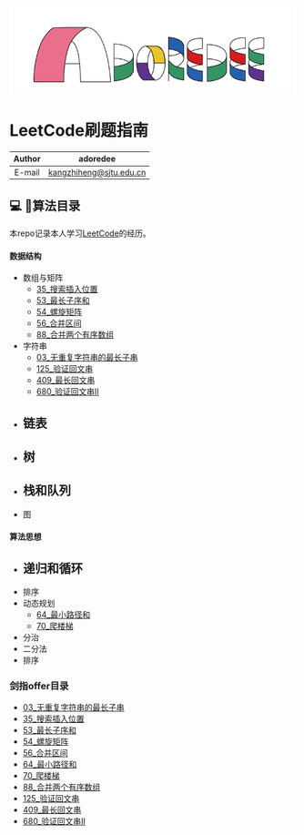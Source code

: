 <div align =center><img src="https://github.com/kangzhiheng/GuideOfProgram/blob/master/src/adoredee.png"/></div>

# LeetCode刷题指南

 Author | adoredee
 :-: | :-:
 E-mail | kangzhiheng@sjtu.edu.cn

## :computer: :bookmark_tabs:算法目录

本repo记录本人学习[LeetCode](<https://leetcode-cn.com/>)的经历。

#### 数据结构

* 数组与矩阵
  - [35_搜索插入位置](https://github.com/kangzhiheng/GuideOfProgram/blob/master/LeetCode/Leetcode35_%E6%90%9C%E7%B4%A2%E6%8F%92%E5%85%A5%E4%BD%8D%E7%BD%AE.cpp)
  - [53_最长子序和](https://github.com/kangzhiheng/GuideOfProgram/blob/master/LeetCode/LeetCode53_%E6%9C%80%E5%A4%A7%E5%AD%90%E5%BA%8F%E5%92%8C.cpp)
  - [54_螺旋矩阵](https://github.com/kangzhiheng/GuideOfProgram/blob/master/LeetCode/Leetcode54_%E8%9E%BA%E6%97%8B%E7%9F%A9%E9%98%B5.cpp)
  - [56_合并区间](https://github.com/kangzhiheng/GuideOfProgram/blob/master/LeetCode/LeetCode56_%E5%90%88%E5%B9%B6%E5%8C%BA%E9%97%B4.cpp)
  - [88_合并两个有序数组](https://github.com/kangzhiheng/GuideOfProgram/blob/master/LeetCode/LeetCode88_%E5%90%88%E5%B9%B6%E4%B8%A4%E4%B8%AA%E6%9C%89%E5%BA%8F%E6%95%B0%E7%BB%84.cpp)
* 字符串
  - [03_无重复字符串的最长子串](https://github.com/kangzhiheng/GuideOfProgram/blob/master/LeetCode/LeetCode03_%E6%97%A0%E9%87%8D%E5%A4%8D%E5%AD%97%E7%AC%A6%E7%9A%84%E6%9C%80%E9%95%BF%E5%AD%90%E4%B8%B2.cpp)
  - [125_验证回文串](https://github.com/kangzhiheng/GuideOfProgram/blob/master/LeetCode/Leetcode125_%E9%AA%8C%E8%AF%81%E5%9B%9E%E6%96%87%E4%B8%B2.cpp)
  - [409_最长回文串](https://github.com/kangzhiheng/GuideOfProgram/blob/master/LeetCode/Leetcode409_%E6%9C%80%E9%95%BF%E5%9B%9E%E6%96%87%E4%B8%B2.cpp)
  - [680_验证回文串II](https://github.com/kangzhiheng/GuideOfProgram/blob/master/LeetCode/Leetcode680_%E9%AA%8C%E8%AF%81%E5%9B%9E%E6%96%87%E4%B8%B2II.cpp)
* 链表
  - 
* 树
  - 
* 栈和队列
  - 
* 图

#### 算法思想

* 递归和循环
  - 
* 排序
* 动态规划
  - [64_最小路径和](https://github.com/kangzhiheng/GuideOfProgram/blob/master/LeetCode/LeetCode64_%E6%9C%80%E5%B0%8F%E8%B7%AF%E5%BE%84%E5%92%8C.cpp)
  - [70_爬楼梯](https://github.com/kangzhiheng/GuideOfProgram/blob/master/LeetCode/LeetCode70_%E7%88%AC%E6%A5%BC%E6%A2%AF.cpp)
* 分治
* 二分法
* 排序

### 剑指offer目录
* [03_无重复字符串的最长子串](https://github.com/kangzhiheng/GuideOfProgram/blob/master/LeetCode/LeetCode03_%E6%97%A0%E9%87%8D%E5%A4%8D%E5%AD%97%E7%AC%A6%E7%9A%84%E6%9C%80%E9%95%BF%E5%AD%90%E4%B8%B2.cpp)
* [35_搜索插入位置](https://github.com/kangzhiheng/GuideOfProgram/blob/master/LeetCode/Leetcode35_%E6%90%9C%E7%B4%A2%E6%8F%92%E5%85%A5%E4%BD%8D%E7%BD%AE.cpp)
* [53_最长子序和](https://github.com/kangzhiheng/GuideOfProgram/blob/master/LeetCode/LeetCode53_%E6%9C%80%E5%A4%A7%E5%AD%90%E5%BA%8F%E5%92%8C.cpp)
* [54_螺旋矩阵](https://github.com/kangzhiheng/GuideOfProgram/blob/master/LeetCode/Leetcode54_%E8%9E%BA%E6%97%8B%E7%9F%A9%E9%98%B5.cpp)
* [56_合并区间](https://github.com/kangzhiheng/GuideOfProgram/blob/master/LeetCode/LeetCode56_%E5%90%88%E5%B9%B6%E5%8C%BA%E9%97%B4.cpp)
* [64_最小路径和](https://github.com/kangzhiheng/GuideOfProgram/blob/master/LeetCode/LeetCode64_%E6%9C%80%E5%B0%8F%E8%B7%AF%E5%BE%84%E5%92%8C.cpp)
* [70_爬楼梯](https://github.com/kangzhiheng/GuideOfProgram/blob/master/LeetCode/LeetCode70_%E7%88%AC%E6%A5%BC%E6%A2%AF.cpp)
* [88_合并两个有序数组](https://github.com/kangzhiheng/GuideOfProgram/blob/master/LeetCode/LeetCode88_%E5%90%88%E5%B9%B6%E4%B8%A4%E4%B8%AA%E6%9C%89%E5%BA%8F%E6%95%B0%E7%BB%84.cpp)
* [125_验证回文串](https://github.com/kangzhiheng/GuideOfProgram/blob/master/LeetCode/Leetcode125_%E9%AA%8C%E8%AF%81%E5%9B%9E%E6%96%87%E4%B8%B2.cpp)
* [409_最长回文串](https://github.com/kangzhiheng/GuideOfProgram/blob/master/LeetCode/Leetcode409_%E6%9C%80%E9%95%BF%E5%9B%9E%E6%96%87%E4%B8%B2.cpp)
* [680_验证回文串II](https://github.com/kangzhiheng/GuideOfProgram/blob/master/LeetCode/Leetcode680_%E9%AA%8C%E8%AF%81%E5%9B%9E%E6%96%87%E4%B8%B2II.cpp)
